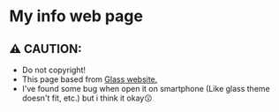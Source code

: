 # My info web page

## ⚠ CAUTION:

* Do not copyright!
* This page based from <a href="https://github.com/developedbyed/glass-website">Glass website.</a>
* I've found some bug when open it on smartphone (Like glass theme doesn't fit, etc.) but i think it okay😗
